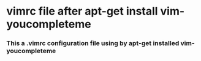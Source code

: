 # vimrc file after apt-get install vim-youcompleteme
### This a .vimrc configuration file using by apt-get installed vim-youcompleteme
